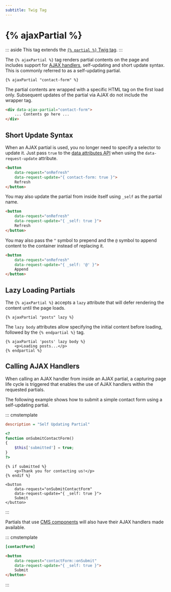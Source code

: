 ```yaml
---
subtitle: Twig Tag
---
```

# {% ajaxPartial %}

::: aside
This tag extends the [`{% partial %}` Twig tag](./partial.md).
:::

The `{% ajaxPartial %}` tag renders partial contents on the page and includes support for [AJAX handlers](../../cms/ajax/introduction.md), self-updating and short update syntax. This is commonly referred to as a self-updating partial.

```twig
{% ajaxPartial "contact-form" %}
```

The partial contents are wrapped with a specific HTML tag on the first load only. Subsequent updates of the partial via AJAX do not include the wrapper tag.

```html
<div data-ajax-partial="contact-form">
    ... Contents go here ...
</div>
```

## Short Update Syntax

When an AJAX partial is used, you no longer need to specify a selector to update it. Just pass `true` to the [data attributes API](../../cms/ajax/attributes-api.md) when using the `data-request-update` attribute.

```html
<button
    data-request="onRefresh"
    data-request-update="{ contact-form: true }">
    Refresh
</button>
```

You may also update the partial from inside itself using `_self` as the partial name.

```html
<button
    data-request="onRefresh"
    data-request-update="{ _self: true }">
    Refresh
</button>
```

You may also pass the `^` symbol to prepend and the `@` symbol to append content to the container instead of replacing it.

```html
<button
    data-request="onRefresh"
    data-request-update="{ _self: '@' }">
    Append
</button>
```

## Lazy Loading Partials

The `{% ajaxPartial %}` accepts a `lazy` attribute that will defer rendering the content until the page loads.

```twig
{% ajaxPartial "posts" lazy %}
```

The `lazy body` attributes allow specifying the initial content before loading, followed by the `{% endpartial %}` tag.

```twig
{% ajaxPartial 'posts' lazy body %}
    <p>Loading posts...</p>
{% endpartial %}
```

## Calling AJAX Handlers

When calling an AJAX handler from inside an AJAX partial, a capturing page life cycle is triggered that enables the use of AJAX handlers within the requested partials.

The following example shows how to submit a simple contact form using a self-updating partial.

::: cmstemplate
```ini
description = "Self Updating Partial"
```
```php
<?
function onSubmitContactForm()
{
    $this['submitted'] = true;
}
?>
```
```twig
{% if submitted %}
    <p>Thank you for contacting us!</p>
{% endif %}

<button
    data-request="onSubmitContactForm"
    data-request-update="{ _self: true }">
    Submit
</button>
```
:::

Partials that use [CMS components](../../cms/themes/components.md) will also have their AJAX handlers made available.

::: cmstemplate
```ini
[contactForm]
```
```html
<button
    data-request="contactForm::onSubmit"
    data-request-update="{ _self: true }">
    Submit
</button>
```
:::
